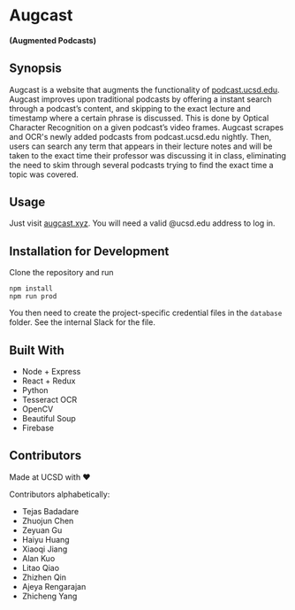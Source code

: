 # Augcast
#### (Augmented Podcasts)

## Synopsis

Augcast is a website that augments the functionality of [podcast.ucsd.edu](podcast.ucsd.edu). Augcast improves upon traditional podcasts by offering a instant search through a podcast’s content, and skipping to the exact lecture and timestamp where a certain phrase is discussed. This is done by Optical Character Recognition on a given podcast’s video frames. Augcast scrapes and OCR's newly added podcasts from podcast.ucsd.edu nightly. Then, users can search any term that appears in their lecture notes and will be taken to the exact time their professor was discussing it in class, eliminating the need to skim through several podcasts trying to find the exact time a topic was covered.

## Usage

Just visit [augcast.xyz](augcast.xyz). You will need a valid @ucsd.edu address to log in.

## Installation for Development

Clone the repository and run
```
npm install
npm run prod
```

You then need to create the project-specific credential files in the ```database``` folder. See the internal Slack for the file.

## Built With

 * Node + Express
 * React + Redux
 * Python
 * Tesseract OCR
 * OpenCV
 * Beautiful Soup
 * Firebase

## Contributors
Made at UCSD with ❤️

Contributors alphabetically:

* Tejas Badadare
* Zhuojun Chen
* Zeyuan Gu
* Haiyu Huang
* Xiaoqi Jiang
* Alan Kuo
* Litao Qiao
* Zhizhen Qin
* Ajeya Rengarajan
* Zhicheng Yang
